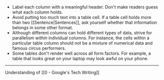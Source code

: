 - Label each column with a meaningful header. Don't make readers guess what each column holds.
- Avoid putting too much text into a table cell. If a table cell holds more than two [[Sentence|Sentences]], ask yourself whether that information belongs in some other format.
- Although different columns can hold different types of data, strive for parallelism _within_ individual columns. For instance, the cells within a particular table column should not be a mixture of numerical data and famous circus performers.
- Some tables don't render well across all form factors. For example, a table that looks great on your laptop may look awful on your phone.

---

Understanding of [[0 - Google's Tech Writing]]
